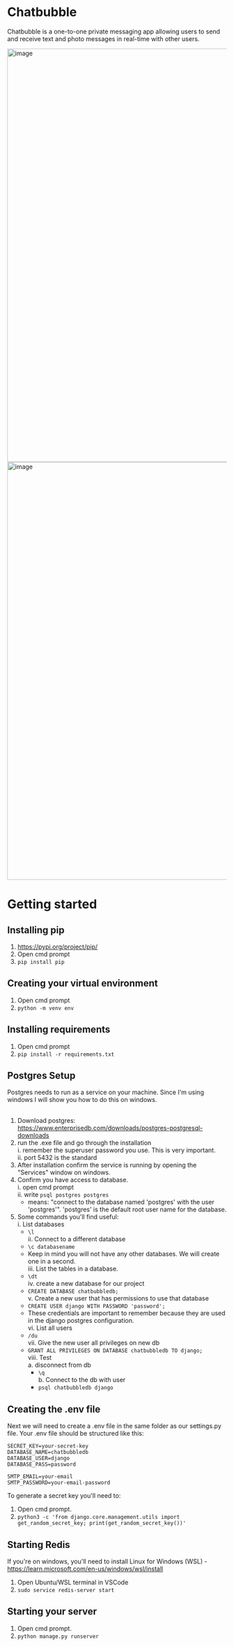 # Chatbubble
Chatbubble is a one-to-one private messaging app allowing users to send and receive text and 
photo messages in real-time with other users.

<img width="949" alt="image" src="https://user-images.githubusercontent.com/110189117/210552093-fdce20cc-40c0-48d5-bf42-63b757d412cc.png">
<img width="959" alt="image" src="https://user-images.githubusercontent.com/110189117/210553740-edea10b6-9ef9-4f9c-ba86-079b012855f7.png">

# Getting started

## Installing pip
1. https://pypi.org/project/pip/ </br>
2. Open cmd prompt </br>
3. `pip install pip`

## Creating your virtual environment
1. Open cmd prompt </br>
2. `python -m venv env`

## Installing requirements
1. Open cmd prompt </br>
2. `pip install -r requirements.txt`

## Postgres Setup
Postgres needs to run as a service on your machine. Since I'm using windows I will show you how to do this on windows.
</br> </br>
1. Download postgres: https://www.enterprisedb.com/downloads/postgres-postgresql-downloads</br>
2. run the .exe file and go through the installation</br>
  i. remember the superuser password you use. This is very important.</br>
  ii. port 5432 is the standard</br>
3. After installation confirm the service is running by opening the "Services" window on windows.</br>
4. Confirm you have access to database.</br>
  i. open cmd prompt</br>
  ii. write `psql postgres postgres`</br>
    * means: "connect to the database named 'postgres' with the user 'postgres'". 'postgres' is the default root user name for the database.</br>
5. Some commands you'll find useful:</br>
  i. List databases</br>
    * `\l`</br>
  ii. Connect to a different database</br>
    * `\c databasename`</br>
    * Keep in mind you will not have any other databases. We will create one in a second.</br>
  iii. List the tables in a database.</br>
    * `\dt`</br>
  iv. create a new database for our project</br>
    * `CREATE DATABASE chatbubbledb;`</br>
  v. Create a new user that has permissions to use that database</br>
    * `CREATE USER django WITH PASSWORD 'password';`</br>
    * These credentials are important to remember because they are used in the django postgres configuration.</br>
  vi. List all users</br>
    * `/du`</br>
  vii. Give the new user all privileges on new db</br>
    * `GRANT ALL PRIVILEGES ON DATABASE chatbubbledb TO django;`</br>
  viii. Test</br>
    a. disconnect from db</br>
      * `\q`</br>
    b. Connect to the db with user</br>
      * `psql chatbubbledb django`</br>

## Creating the .env file
Next we will need to create a .env file in the same folder as our settings.py file. Your .env file should be structured like this:</br>
```
SECRET_KEY=your-secret-key
DATABASE_NAME=chatbubbledb
DATABASE_USER=django
DATABASE_PASS=password

SMTP_EMAIL=your-email
SMTP_PASSWORD=your-email-password
```
To generate a secret key you'll need to:</br>
1. Open cmd prompt.</br>
2. `python3 -c 'from django.core.management.utils import get_random_secret_key; print(get_random_secret_key())'`

## Starting Redis
If you're on windows, you'll need to install Linux for Windows (WSL) - https://learn.microsoft.com/en-us/windows/wsl/install</br>
1. Open Ubuntu/WSL terminal in VSCode</br>
2. `sudo service redis-server start`

## Starting your server
1. Open cmd prompt.</br>
2. `python manage.py runserver`
